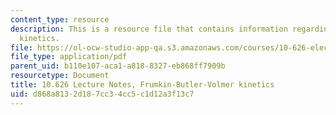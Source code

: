 ```yaml
---
content_type: resource
description: This is a resource file that contains information regarding frumkin-butler-volmer
  kinetics.
file: https://ol-ocw-studio-app-qa.s3.amazonaws.com/courses/10-626-electrochemical-energy-systems-spring-2014/d868a8132d187cc34cc5c1d12a3f13c7_MIT10_626S14_S11lec27b.pdf
file_type: application/pdf
parent_uid: b110e107-aca1-a818-8327-eb868ff7909b
resourcetype: Document
title: 10.626 Lecture Notes, Frumkin-Butler-Volmer kinetics
uid: d868a813-2d18-7cc3-4cc5-c1d12a3f13c7
---
```

